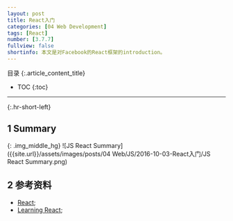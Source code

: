 ```yaml
---
layout: post
title: React入门
categories: [04 Web Development]
tags: [React]
number: [3.7.7]
fullview: false
shortinfo: 本文是对Facebook的React框架的introduction。
---
```

目录
{:.article_content_title}


* TOC
{:toc}

---
{:.hr-short-left}

## 1 Summary ##

{: .img_middle_hg}
![JS React Summary]({{site.url}}/assets/images/posts/04 Web/JS/2016-10-03-React入门/JS React Summary.png)


## 2 参考资料 ##
- [React](https://facebook.github.io/react/);
- [Learning React](https://www.amazon.com/Learning-React-Kirupa-Chinnathambi/dp/0134546318);
